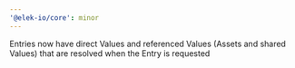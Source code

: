 ```yaml
---
'@elek-io/core': minor
---
```


Entries now have direct Values and referenced Values (Assets and shared Values) that are resolved when the Entry is requested
